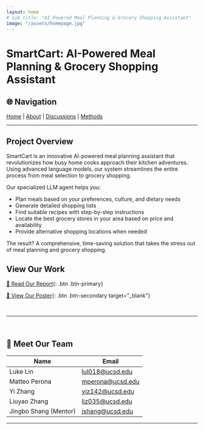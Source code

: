 ```yaml
---
layout: home
# sub_title: "AI-Powered Meal Planning & Grocery Shopping Assistant"
image: "/assets/homepage.jpg"
---
```


# SmartCart: AI-Powered Meal Planning & Grocery Shopping Assistant

## 🌐 Navigation  
[Home](/) | [About](/about/) | [Discussions](/discussions/) | [Methods](/methods/)  

---

## Project Overview

SmartCart is an innovative AI-powered meal planning assistant that revolutionizes how busy home cooks approach their kitchen adventures. Using advanced language models, our system streamlines the entire process from meal selection to grocery shopping.

Our specialized LLM agent helps you:
- Plan meals based on your preferences, culture, and dietary needs
- Generate detailed shopping lists
- Find suitable recipes with step-by-step instructions
- Locate the best grocery stores in your area based on price and availability
- Provide alternative shopping locations when needed

The result? A comprehensive, time-saving solution that takes the stress out of meal planning and grocery shopping.

## View Our Work

[📄 Read Our Report](){: .btn .btn-primary}

[📌 View Our Poster](/assets/SmartCart.pdf){: .btn .btn-secondary target="_blank"}

<br>

---

<br>

## 👥 Meet Our Team

| Name                  | Email                     |
|-----------------------|--------------------------|
| Luke Lin            | [lul018@ucsd.edu](mailto:lul018@ucsd.edu) |
| Matteo Perona        | [mperona@ucsd.edu](mailto:mperona@ucsd.edu) |
| Yi Zhang            | [yiz142@ucsd.edu](mailto:yiz142@ucsd.edu) |
| Liuyao Zhang        | [liz035@ucsd.edu](mailto:liz035@ucsd.edu) |
| Jingbo Shang (Mentor) | [jshang@ucsd.edu](mailto:jshang@ucsd.edu) |

---